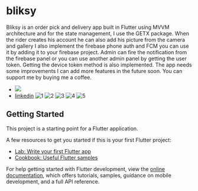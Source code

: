 # bliksy

Bliksy is an order pick and delivery app built in Flutter using MVVM architecture and for the state management, I use the GETX package. When the rider creates his account he can also add his picture from the camera and gallery I also implement the firebase phone auth and FCM you can use it by adding it to your firebase project. Admin can fire the notification from the firebase panel or you can use another admin panel by getting the user token. Getting the device token method is also implemented.
The app needs some improvements I can add more features in the future soon.
You can support me by buying me a coffee.

* <a href='https://www.buymeacoffee.com/ahsan44' target="_blank" rel="noopener noreferrer"><img src="https://www.buymeacoffee.com/assets/img/custom_images/orange_img.png"/></a>
* [linkedin](https://www.linkedin.com/in/ahsan-khan-21198116a/)
![1](https://user-images.githubusercontent.com/35272740/178849863-c15577c8-7d5b-41b9-a536-633b58f1fe3d.jpg)
![2](https://user-images.githubusercontent.com/35272740/178849878-42d6bb60-1adf-43a5-8ebc-01d6a9dc7adb.jpg)
![3](https://user-images.githubusercontent.com/35272740/178849886-a1be268c-dbf7-4035-9dc4-b60d22ff6712.jpg)
![4](https://user-images.githubusercontent.com/35272740/178849918-1027ab74-94f3-4edc-95fc-89d156ba4ef5.jpg)
![5](https://user-images.githubusercontent.com/35272740/178849932-6ee5edb2-3288-4d99-9703-60ba4827ed4a.jpg)


## Getting Started

This project is a starting point for a Flutter application.

A few resources to get you started if this is your first Flutter project:

- [Lab: Write your first Flutter app](https://docs.flutter.dev/get-started/codelab)
- [Cookbook: Useful Flutter samples](https://docs.flutter.dev/cookbook)

For help getting started with Flutter development, view the
[online documentation](https://docs.flutter.dev/), which offers tutorials,
samples, guidance on mobile development, and a full API reference.
